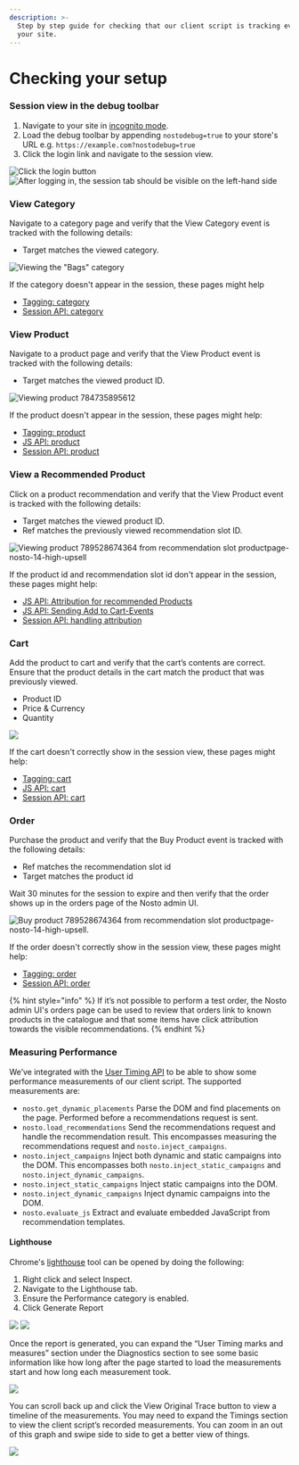 ```yaml
---
description: >-
  Step by step guide for checking that our client script is tracking events on
  your site.
---
```


# Checking your setup

### Session view in the debug toolbar <a href="#viewing-the-session-view-in-the-debug-toolbar" id="viewing-the-session-view-in-the-debug-toolbar"></a>

1. Navigate to your site in [incognito mode](https://support.google.com/chrome/answer/95464).
2. Load the debug toolbar by appending `nostodebug=true` to your store's URL e.g. `https://example.com?nostodebug=true`
3. Click the login link and navigate to the session view.

![Click the login button](<../.gitbook/assets/Screenshot 2021-09-10 at 12.52.43.png>) ![After logging in, the session tab should be visible on the left-hand side](<../.gitbook/assets/Screenshot 2021-09-10 at 12.53.29-20210910-095337.png>)

### View Category

Navigate to a category page and verify that the View Category event is tracked with the following details:

* Target matches the viewed category.

![Viewing the "Bags" category](<../.gitbook/assets/View Category.png>)

If the category doesn't appear in the session, these pages might help

* [Tagging: category](https://docs.nosto.com/techdocs/implementing-nosto/implement-on-your-website/manual-implementation/category-and-brand-tagging)
* [Session API: category](https://docs.nosto.com/techdocs/apis/frontend/implementation-guide-session-api/spa-basics-tracking-events#upon-viewing-a-collection)

### View Product

Navigate to a product page and verify that the View Product event is tracked with the following details:

* Target matches the viewed product ID.

![Viewing product 784735895612](<../.gitbook/assets/View Product.png>)

If the product doesn't appear in the session, these pages might help:

* [Tagging: product](https://docs.nosto.com/techdocs/implementing-nosto/implement-on-your-website/manual-implementation/product-tagging)
* [JS API: product](https://docs.nosto.com/techdocs/apis/js-apis/common-examples/sending-product-view-events)
* [Session API: product](https://docs.nosto.com/techdocs/apis/frontend/implementation-guide-session-api/spa-basics-tracking-events#upon-viewing-a-product)

### View a Recommended Product <a href="#view-a-recommended-product" id="view-a-recommended-product"></a>

Click on a product recommendation and verify that the View Product event is tracked with the following details:

* Target matches the viewed product ID.
* Ref matches the previously viewed recommendation slot ID.

![Viewing product 789528674364 from recommendation slot productpage-nosto-14-high-upsell](<../.gitbook/assets/View Recommended Product.png>)

If the product id and recommendation slot id don't appear in the session, these pages might help:

* [JS API: Attribution for recommended Products](https://docs.nosto.com/techdocs/apis/js-apis/recommendations/sending-product-view-events#attribution-for-recommended-products)
* [JS API: Sending Add to Cart-Events](https://docs.nosto.com/techdocs/apis/js-apis/common-examples/sending-add-to-cart-events)
* [Session API: handling attribution](https://docs.nosto.com/techdocs/apis/frontend/implementation-guide-session-api/spa-basics-leveraging-features#handling-attribution)

### Cart

Add the product to cart and verify that the cart’s contents are correct. Ensure that the product details in the cart match the product that was previously viewed.

* Product ID
* Price & Currency
* Quantity

![](../.gitbook/assets/Cart.png)

If the cart doesn't correctly show in the session view, these pages might help:

* [Tagging: cart](https://docs.nosto.com/techdocs/implementing-nosto/implement-on-your-website/manual-implementation/cart-tagging)
* [JS API: cart](https://docs.nosto.com/techdocs/apis/js-apis/common-examples/dynamically-sending-the-cart-content)
* [Session API: cart](https://docs.nosto.com/techdocs/apis/frontend/implementation-guide-session-api/spa-basics-managing-sessions#setting-the-cart)

### Order

Purchase the product and verify that the Buy Product event is tracked with the following details:

* Ref matches the recommendation slot id
* Target matches the product id

Wait 30 minutes for the session to expire and then verify that the order shows up in the orders page of the Nosto admin UI.

![Buy product 789528674364 from recommendation slot productpage-nosto-14-high-upsell.](../.gitbook/assets/Order.png)

If the order doesn't correctly show in the session view, these pages might help:

* [Tagging: order](https://docs.nosto.com/techdocs/implementing-nosto/implement-on-your-website/manual-implementation/order-tagging)
* [Session API: order](https://docs.nosto.com/techdocs/apis/frontend/implementation-guide-session-api/spa-basics-tracking-events#upon-placing-an-order)

{% hint style="info" %}
If it’s not possible to perform a test order, the Nosto admin UI's orders page can be used to review that orders link to known products in the catalogue and that some items have click attribution towards the visible recommendations.
{% endhint %}

### Measuring Performance

We’ve integrated with the [User Timing API](https://developer.mozilla.org/en-US/docs/Web/API/User\_Timing\_API) to be able to show some performance measurements of our client script. The supported measurements are:

* `nosto.get_dynamic_placements` Parse the DOM and find placements on the page. Performed before a recommendations request is sent.
* `nosto.load_recommendations` Send the recommendations request and handle the recommendation result. This encompasses measuring the recommendations request and `nosto.inject_campaigns`.
* `nosto.inject_campaigns` Inject both dynamic and static campaigns into the DOM. This encompasses both `nosto.inject_static_campaigns` and `nosto.inject_dynamic_campaigns`.
* `nosto.inject_static_campaigns` Inject static campaigns into the DOM.
* `nosto.inject_dynamic_campaigns` Inject dynamic campaigns into the DOM.
* `nosto.evaluate_js` Extract and evaluate embedded JavaScript from recommendation templates.

#### Lighthouse

Chrome's [lighthouse](https://developers.google.com/web/tools/lighthouse) tool can be opened by doing the following:

1. Right click and select Inspect.
2. Navigate to the Lighthouse tab.
3. Ensure the Performance category is enabled.
4. Click Generate Report

![](<../.gitbook/assets/image (5).png>) ![](<../.gitbook/assets/image (3).png>)

Once the report is generated, you can expand the “User Timing marks and measures” section under the Diagnostics section to see some basic information like how long after the page started to load the measurements start and how long each measurement took.

![](<../.gitbook/assets/image (4).png>)

You can scroll back up and click the View Original Trace button to view a timeline of the measurements. You may need to expand the Timings section to view the client script’s recorded measurements. You can zoom in an out of this graph and swipe side to side to get a better view of things.

![](<../.gitbook/assets/image (2) (1).png>)
